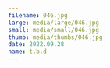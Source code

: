 ```yaml
---
filename: 046.jpg
large: media/large/046.jpg
small: media/small/046.jpg
thumb: media/thumbs/046.jpg
date: 2022.09.28
name: t.b.d
---
```

